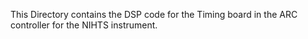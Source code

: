 This Directory contains the DSP code for the Timing board in the ARC controller for the NIHTS instrument.
